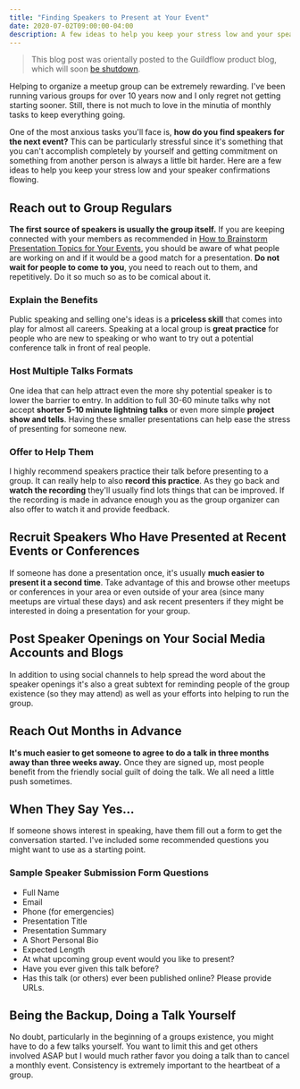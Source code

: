 ```yaml
---
title: "Finding Speakers to Present at Your Event"
date: 2020-07-02T09:00:00-04:00
description: A few ideas to help you keep your stress low and your speaker confirmations flowing.
---
```


> This blog post was orientally posted to the Guildflow product blog, which will soon [be shutdown](/posts/2021/10/guildflow-shutdown/).

Helping to organize a meetup group can be extremely rewarding. I've been running various groups for over 10 years now and I only regret not getting starting sooner. Still, there is not much to love in the minutia of monthly tasks to keep everything going. 

One of the most anxious tasks you'll face is, **how do you find speakers for the next event?** This can be particularly stressful since it's something that you can't accomplish completely by yourself and getting commitment on something from another person is always a little bit harder. Here are a few ideas to help you keep your stress low and your speaker confirmations flowing.

## Reach out to Group Regulars

**The first source of speakers is usually the group itself.** If you are keeping connected with your members as recommended in [How to Brainstorm Presentation Topics for Your Events](/posts/2020/6/how-to-brainstorm-presentation-topics-for-your-events/), you should be aware of what people are working on and if it would be a good match for a presentation. **Do not wait for people to come to you**, you need to reach out to them, and repetitively. Do it so much so as to be comical about it.

### Explain the Benefits

Public speaking and selling one's ideas is a **priceless skill** that comes into play for almost all careers. Speaking at a local group is **great practice** for people who are new to speaking or who want to try out a potential conference talk in front of real people.

### Host Multiple Talks Formats

One idea that can help attract even the more shy potential speaker is to lower the barrier to entry. In addition to full 30-60 minute talks why not accept **shorter 5-10 minute lightning talks** or even more simple **project show and tells**. Having these smaller presentations can help ease the stress of presenting for someone new.

### Offer to Help Them

I highly recommend speakers practice their talk before presenting to a group. It can really help to also **record this practice**. As they go back and **watch the recording** they'll usually find lots things that can be improved. If the recording is made in advance enough you as the group organizer can also offer to watch it and provide feedback.

## Recruit Speakers Who Have Presented at Recent Events or Conferences

If someone has done a presentation once, it's usually **much easier to present it a second time**. Take advantage of this and browse other meetups or conferences in your area or even outside of your area (since many meetups are virtual these days) and ask recent presenters if they might be interested in doing a presentation for your group. 

## Post Speaker Openings on Your Social Media Accounts and Blogs

In addition to using social channels to help spread the word about the speaker openings it's also a great subtext for reminding people of the group existence (so they may attend) as well as your efforts into helping to run the group.

## Reach Out Months in Advance

**It's much easier to get someone to agree to do a talk in three months away than three weeks away.** Once they are signed up, most people benefit from the friendly social guilt of doing the talk. We all need a little push sometimes.

## When They Say Yes...

If someone shows interest in speaking, have them fill out a form to get the conversation started. I've included some recommended questions you might want to use as a starting point.

### Sample Speaker Submission Form Questions

* Full Name
* Email
* Phone (for emergencies)
* Presentation Title
* Presentation Summary
* A Short Personal Bio
* Expected Length
* At what upcoming group event would you like to present?
* Have you ever given this talk before?
* Has this talk (or others) ever been published online? Please provide URLs.

## Being the Backup, Doing a Talk Yourself

No doubt, particularly in the beginning of a groups existence, you might have to do a few talks yourself. You want to limit this and get others involved ASAP but I would much rather favor you doing a talk than to cancel a monthly event. Consistency is extremely important to the heartbeat of a group.
